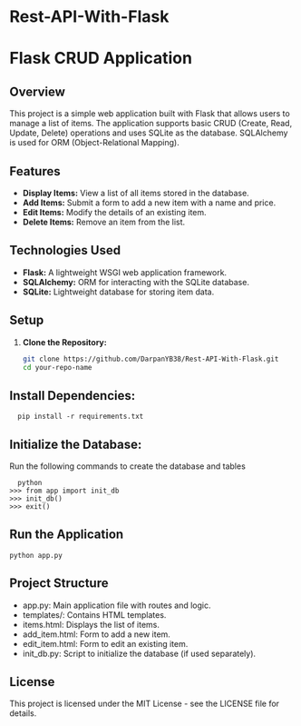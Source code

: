 # Rest-API-With-Flask

# Flask CRUD Application

## Overview

This project is a simple web application built with Flask that allows users to manage a list of items. The application supports basic CRUD (Create, Read, Update, Delete) operations and uses SQLite as the database. SQLAlchemy is used for ORM (Object-Relational Mapping).

## Features

- **Display Items:** View a list of all items stored in the database.
- **Add Items:** Submit a form to add a new item with a name and price.
- **Edit Items:** Modify the details of an existing item.
- **Delete Items:** Remove an item from the list.

## Technologies Used

- **Flask:** A lightweight WSGI web application framework.
- **SQLAlchemy:** ORM for interacting with the SQLite database.
- **SQLite:** Lightweight database for storing item data.

## Setup

1. **Clone the Repository:**
   ```bash
   git clone https://github.com/DarpanYB38/Rest-API-With-Flask.git
   cd your-repo-name
   ```
## Install Dependencies:
```
  pip install -r requirements.txt

```
## Initialize the Database: 
Run the following commands to create the database and tables 
```
  python
>>> from app import init_db
>>> init_db()
>>> exit()
```
## Run the Application
```
python app.py
```

## Project Structure
- app.py: Main application file with routes and logic.
- templates/: Contains HTML templates.
- items.html: Displays the list of items.
- add_item.html: Form to add a new item.
- edit_item.html: Form to edit an existing item.
- init_db.py: Script to initialize the database (if used separately).

## License
This project is licensed under the MIT License - see the LICENSE file for details.

